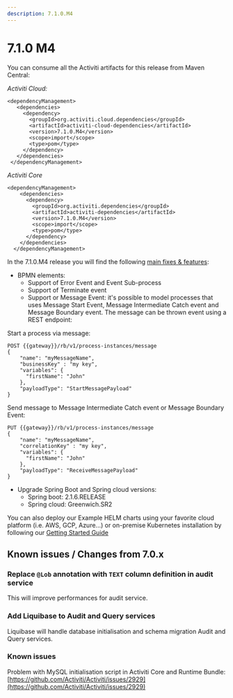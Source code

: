 ```yaml
---
description: 7.1.0.M4
---
```


# 7.1.0 M4

You can consume all the Activiti artifacts for this release from Maven Central:

_Activiti Cloud:_

```markup
<dependencyManagement>
   <dependencies>
     <dependency>
       <groupId>org.activiti.cloud.dependencies</groupId>
       <artifactId>activiti-cloud-dependencies</artifactId>
       <version>7.1.0.M4</version>
       <scope>import</scope>
       <type>pom</type>
     </dependency>
   </dependencies>
 </dependencyManagement>
```

_Activiti Core_

```markup
<dependencyManagement>
    <dependencies>
      <dependency>
        <groupId>org.activiti.dependencies</groupId>
        <artifactId>activiti-dependencies</artifactId>
        <version>7.1.0.M4</version>
        <scope>import</scope>
        <type>pom</type>
      </dependency>
    </dependencies>
  </dependencyManagement>
```

In the 7.1.0.M4 release you will find the following [main fixes & features](https://github.com/Activiti/Activiti/milestone/28?closed=1):

* BPMN elements:
  * Support of Error Event and Event Sub-process
  * Support of Terminate event
  * Support or Message Event: it's possible to model processes that uses Message Start Event, Message Intermediate Catch event and Message Boundary event. The message can be  thrown event using a REST endpoint:

Start a process via message:

```text
POST {{gateway}}/rb/v1/process-instances/message
{
	"name": "myMessageName",
    "businessKey" : "my key",
	"variables": {
      "firstName": "John"
    },
    "payloadType": "StartMessagePayload"
}
```

Send message to Message Intermediate Catch event or Message Boundary Event:

```text
PUT {{gateway}}/rb/v1/process-instances/message
{
	"name": "myMessageName",
    "correlationKey" : "my key",
    "variables": {
      "firstName": "John"
    },
    "payloadType": "ReceiveMessagePayload"
}
```

* Upgrade Spring Boot and Spring cloud versions:
  * Spring boot: 2.1.6.RELEASE
  * Spring cloud: Greenwich.SR2

You can also deploy our Example HELM charts using your favorite cloud platform \(i.e. AWS, GCP, Azure...\) or on-premise Kubernetes installation by following our [Getting Started Guide](https://activiti.gitbook.io/activiti-7-developers-guide/getting-started/getting-started-activiti-cloud)

## Known issues / Changes from 7.0.x

### Replace `@Lob` annotation with `TEXT` column definition in audit service

This will improve performances for audit service.

### Add Liquibase to Audit and Query services

Liquibase will handle database initialisation and schema migration Audit and Query services.

### Known issues

Problem with MySQL initialisation script in Activiti Core and Runtime Bundle: [https://github.com/Activiti/Activiti/issues/2929](https://github.com/Activiti/Activiti/issues/2929)



